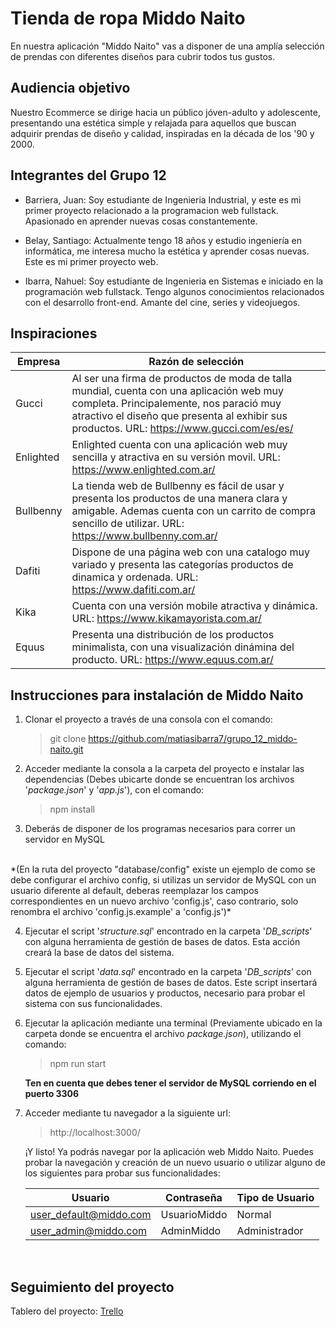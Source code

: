 # Tienda de ropa Middo Naito

En nuestra aplicación "Middo Naito" vas a disponer de una amplía selección de prendas con diferentes diseños para cubrir todos tus gustos.

## Audiencia objetivo

Nuestro Ecommerce se dirige hacia un público jóven-adulto y adolescente, presentando una estética simple y relajada para aquellos que buscan adquirir prendas de diseño y calidad, inspiradas en la década de los '90 y  2000.

## Integrantes del Grupo 12

- Barriera, Juan: Soy estudiante de Ingenieria Industrial, y este es mi primer proyecto relacionado a la programacion web fullstack. Apasionado en aprender nuevas cosas constantemente.



- Belay, Santiago: Actualmente tengo 18 años y estudio ingeniería en informática, me interesa mucho la estética y aprender cosas nuevas. Este es mi primer proyecto web.



- Ibarra, Nahuel: Soy estudiante de Ingenieria en Sistemas e iniciado en la programación web fullstack.  Tengo algunos conocimientos relacionados con el desarrollo front-end. Amante del cine, series y videojuegos.


## Inspiraciones


 Empresa    | Razón de selección
----------- | -----------
 Gucci      | Al ser una firma de productos de moda de talla mundial, cuenta con una aplicación web muy completa. Principalemente, nos paració muy atractivo el diseño que presenta al exhibir sus productos. URL: https://www.gucci.com/es/es/
 Enlighted  | Enlighted cuenta con una aplicación web muy sencilla y atractiva en su versión movil. URL: https://www.enlighted.com.ar/
 Bullbenny  | La tienda web de Bullbenny es fácil de usar y presenta los productos de una manera clara y amigable. Ademas cuenta con un carrito de compra sencillo de utilizar. URL: https://www.bullbenny.com.ar/
 Dafiti     | Dispone de una página web con una catalogo muy variado y presenta las categorías productos de dinamica y ordenada. URL: https://www.dafiti.com.ar/
 Kika       | Cuenta con una versión mobile atractiva y dinámica. URL: https://www.kikamayorista.com.ar/
 Equus      | Presenta una distribución de los productos minimalista, con una visualización dinámina del producto. URL: https://www.equus.com.ar/

## Instrucciones para instalación de Middo Naito

1. Clonar el proyecto a través de una consola con el comando:

    > git clone https://github.com/matiasibarra7/grupo_12_middo-naito.git

2. Acceder mediante la consola a la carpeta del proyecto e instalar las dependencias (Debes ubicarte donde se encuentran los archivos '*package.json*' y '*app.js*'), con el comando: 

    > npm install

3. Deberás de disponer de los programas necesarios para correr un servidor en MySQL
<br>
*(En la ruta del proyecto "database/config" existe un ejemplo de como se debe configurar el archivo config, si utilizas un servidor de MySQL con un usuario diferente al default, deberas reemplazar los campos correspondientes en un nuevo archivo 'config.js', caso contrario, solo renombra el archivo 'config.js.example' a 'config.js')*

4. Ejecutar el script '*structure.sql*' encontrado en la carpeta '*DB_scripts*' con alguna herramienta de gestión de bases de datos. Esta acción creará la base de datos del sistema.

5. Ejecutar el script '*data.sql*' encontrado en la carpeta '*DB_scripts*' con alguna herramienta de gestión de bases de datos. Este script insertará datos de ejemplo de usuarios y productos, necesario para probar el sistema con sus funcionalidades.

6. Ejecutar la aplicación mediante una terminal (Previamente ubicado en la carpeta donde se encuentra el archivo *package.json*), utilizando el comando: 
    
    > npm run start

    **Ten en cuenta que debes tener el servidor de MySQL corriendo en el puerto 3306**

7. Acceder mediante tu navegador a la siguiente url: 

    > http://localhost:3000/


    ¡Y listo! Ya podrás navegar por la aplicación web Middo Naito. Puedes probar la navegación y creación de un nuevo usuario o utilizar alguno de los siguientes para probar sus funcionalidades:


    Usuario    | Contraseña | Tipo de Usuario
    -----------| -----------| ----------
    user_default@middo.com | UsuarioMiddo | Normal
    user_admin@middo.com | AdminMiddo | Administrador

<br>

## Seguimiento del proyecto

Tablero del proyecto: [Trello](https://trello.com/b/0zEIPbVy/middonaito-grupo12)